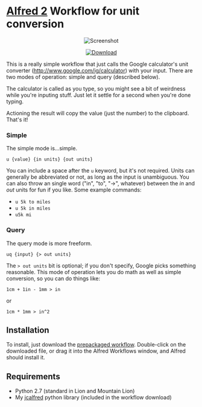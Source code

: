 [Alfred 2][alfred] Workflow for unit conversion
===============================================

<p align="center">
<img alt="Screenshot" src="http://dl.dropbox.com/s/gmep3v3hc5tvn57/jc-units_screenshot.png" />
</p>

<p align="center">
  <a href="http://dl.dropbox.com/s/kxzv83fkpw7caow/jc-units.alfredworkflow"><img src="http://dl.dropbox.com/s/m823ene4il9cnac/dl_button.png" alt="Download"></a>
</p>

This is a really simple workflow that just calls the Google calculator's unit
converter (http://www.google.com/ig/calculator) with your input. There are two
modes of operation: simple and query (described below).

The calculator is called as you type, so you might see a bit of weirdness while
you're inputing stuff. Just let it settle for a second when you're done
typing.

Actioning the result will copy the value (just the number) to the clipboard.
That's it!

### Simple

The simple mode is...simple.

    u {value} {in units} {out units}

You can include a space after the `u` keyword, but it's not required. Units can
generally be abbreviated or not, as long as the input is unambiguous.  You can
also throw an single word ("in", "to", "->", whatever) between the _in_ and
_out_ units for fun if you like. Some example commands:

* `u 5k to miles`
* `u 5k in miles`
* `u5k mi`

### Query

The query mode is more freeform.

    uq {input} {> out units}

The `> out units` bit is optional; if you don't specify, Google picks something
reasonable. This mode of operation lets you do math as well as simple
conversion, so you can do things like:

    1cm + 1in - 1mm > in

or

    1cm * 1mm > in^2

Installation
------------

To install, just download the [prepackaged workflow][pkg].  Double-click on the
downloaded file, or drag it into the Alfred Workflows window, and Alfred should
install it.

Requirements
------------

* Python 2.7 (standard in Lion and Mountain Lion)
* My [jcalfred][jcalfred] python library (included in the workflow download)

[pkg]: http://dl.dropbox.com/s/kxzv83fkpw7caow/jc-units.alfredworkflow
[jcalfred]: https://github.com/jason0x43/jcalfred
[alfred]: http://www.alfredapp.com
[icons]: http://www.weathericonsets.com
[wund]: http://www.weatherunderground.com
[fio]: http://forecast.io
